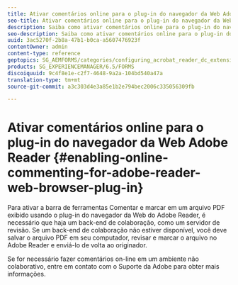 ```yaml
---
title: Ativar comentários online para o plug-in do navegador da Web Adobe Reader
seo-title: Ativar comentários online para o plug-in do navegador da Web Adobe Reader
description: Saiba como ativar comentários online para o plug-in do navegador da Web do Adobe Reader.
seo-description: Saiba como ativar comentários online para o plug-in do navegador da Web do Adobe Reader.
uuid: 3ac5270f-2b8a-47b1-b0ca-a5607476923f
contentOwner: admin
content-type: reference
geptopics: SG_AEMFORMS/categories/configuring_acrobat_reader_dc_extensions
products: SG_EXPERIENCEMANAGER/6.5/FORMS
discoiquuid: 9c4f8e1e-c2f7-4648-9a2a-104bd540a47a
translation-type: tm+mt
source-git-commit: a3c303d4e3a85e1b2e794bec2006c335056309fb

---
```



# Ativar comentários online para o plug-in do navegador da Web Adobe Reader {#enabling-online-commenting-for-adobe-reader-web-browser-plug-in}

Para ativar a barra de ferramentas Comentar e marcar em um arquivo PDF exibido usando o plug-in do navegador da Web do Adobe Reader, é necessário que haja um back-end de colaboração, como um servidor de revisão. Se um back-end de colaboração não estiver disponível, você deve salvar o arquivo PDF em seu computador, revisar e marcar o arquivo no Adobe Reader e enviá-lo de volta ao originador.

Se for necessário fazer comentários on-line em um ambiente não colaborativo, entre em contato com o Suporte da Adobe para obter mais informações.
